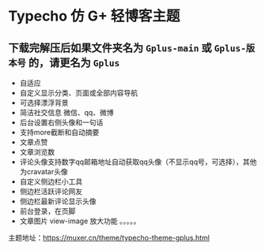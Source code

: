 # Typecho 仿 G+ 轻博客主题

## 下载完解压后如果文件夹名为 `Gplus-main` 或 `Gplus-版本号` 的，请更名为 `Gplus`

- 自适应
- 自定义显示分类、页面或全部内容导航
- 可选择漂浮背景
- 简洁社交信息 微信、qq、微博
- 后台设置右侧头像和一句话
- 支持more截断和自动摘要
- 文章点赞
- 文章浏览数
- 评论头像支持数字qq邮箱地址自动获取qq头像（不显示qq号，可选择），其他为cravatar头像
- 自定义侧边栏小工具
- 侧边栏活跃评论网友
- 侧边栏最新评论显示头像
- 前台登录，在页脚
- 文章图片 view-image 放大功能
。。。。。

主题地址：https://muxer.cn/theme/typecho-theme-gplus.html
